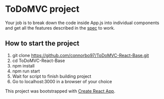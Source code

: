 # ToDoMVC project

Your job is to break down the code inside App.js into individual components and get all the features described in the [spec](https://github.com/tastejs/todomvc/blob/master/app-spec.md#functionality) to work.

## How to start the project
1. git clone https://github.com/connorbo97/ToDoMVC-React-Base.git
2. cd ToDoMVC-React-Base
3. npm install
4. npm run start
5. Wait for script to finish building project
6. Go to localhost:3000 in a browser of your choice
      


This project was bootstrapped with [Create React App](https://github.com/facebookincubator/create-react-app).
